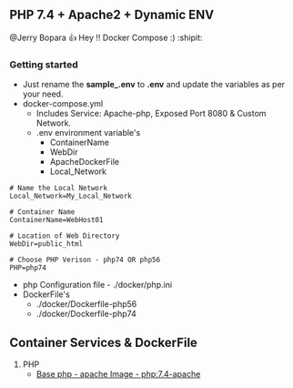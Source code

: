 ## PHP 7.4 + Apache2 + Dynamic ENV

@Jerry Bopara :+1: Hey !! Docker Compose :) :shipit:

<!--lint disable awesome-toc-->
### Getting started

- Just rename the **sample_.env** to **.env** and update the variables as per your need.
- docker-compose.yml 
   - Includes Service: Apache-php, Exposed Port 8080 & Custom Network.
   - .env environment variable's
      - ContainerName 
      - WebDir 
      - ApacheDockerFile
      - Local_Network
```
# Name the Local Network 
Local_Network=My_Local_Network

# Container Name
ContainerName=WebHost01

# Location of Web Directory 
WebDir=public_html

# Choose PHP Verison - php74 OR php56
PHP=php74
```

- php Configuration file - ./docker/php.ini 
- DockerFile's 
   - ./docker/Dockerfile-php56
   - ./docker/Dockerfile-php74

## Container Services & DockerFile 
 1. PHP 
    - [Base php - apache Image - php:7.4-apache](https://hub.docker.com/_/php)
